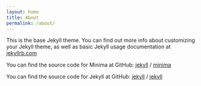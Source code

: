 ```yaml
---
layout: home
title: About
permalink: /about/
---
```


This is the base Jekyll theme. You can find out more info about customizing your Jekyll theme, as
well as basic Jekyll usage documentation at [jekyllrb.com](https://jekyllrb.com/)

You can find the source code for Minima at GitHub: [jekyll][jekyll-organization] /
[minima](https://github.com/jekyll/minima)

You can find the source code for Jekyll at GitHub: [jekyll][jekyll-organization] /
[jekyll](https://github.com/jekyll/jekyll)

[jekyll-organization]: https://github.com/jekyll
